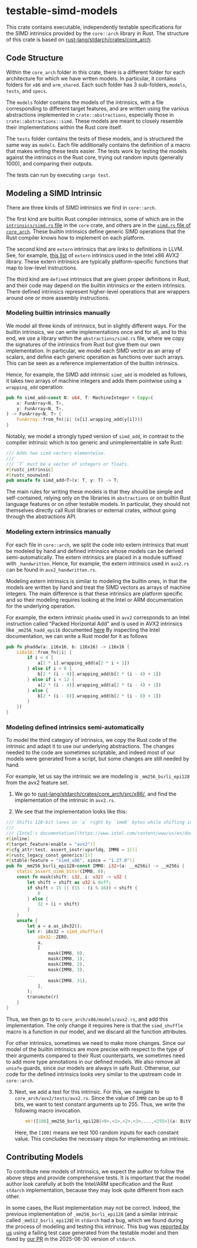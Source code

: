 # testable-simd-models

This crate contains executable, independently testable specifications
for the SIMD intrinsics provided by the `core::arch` library in Rust. 
The structure of this crate is based on [rust-lang/stdarch/crates/core_arch](https://github.com/rust-lang/stdarch/tree/master/crates/core_arch).

## Code Structure
Within the `core_arch` folder in this crate, there is a different
folder for each architecture for which we have wrtten models. 
In particular, it contains folders for `x86` and `arm_shared`.
Each such folder has 3 sub-folders, `models`, `tests`, and `specs`. 

The `models` folder contains the models of the intrinsics, with a file
corresponding to different target features, and are written using the
various abstractions implemented in `crate::abstractions`, especially
those in `crate::abstractions::simd`. These models are meant to
closely resemble their implementations within the Rust core itself.

The `tests` folder contains the tests of these models, and is
structured the same way as `models`. Each file additionally contains
the definition of a macro that makes writing these tests easier. The
tests work by testing the models against the intrinsics in the Rust
core, trying out random inputs (generally 1000), and comparing their
outputs.

The tests can run by executing `cargo test`.

## Modeling a SIMD Intrinsic

There are three kinds of SIMD intrinsics we find in `core::arch`.

The first kind are builtin Rust compiler intrinsics, some of which are 
in the [`intrinsics/simd.rs` file](https://github.com/model-checking/verify-rust-std/blob/main/library/core/src/intrinsics/simd.rs)
in the `core` crate, and others are in the [`simd.rs` file of `core_arch`](https://github.com/model-checking/verify-rust-std/blob/main/library/stdarch/crates/core_arch/src/simd.rs).
These builtin intrinsics define generic SIMD operations that the Rust compiler knows how to implement on each platform.

The second kind are `extern` intrinsics that are links to definitions in LLVM.
See, for example, [this list](https://github.com/rust-lang/stdarch/blob/master/crates/core_arch/src/x86/avx2.rs#L3596C8-L3596C14)
of `extern` intrinsics used in the Intel x86 AVX2 library.
These extern intrinsics are typically platform-specific functions that map to low-level instructions.

The third kind are `defined` intrinsics that are given proper definitions in Rust, and their code may
depend on the builtin intrinsics or the extern intrinsics. There defined intrinsics represent higher-level
operations that are wrappers around one or more assembly instructions.

### Modeling builtin intrinsics manually

We model all three kinds of intrinsics, but in slightly different
ways.  For the builtin intrinsics, we can write implementations once
and for all, and to this end, we use a library within the
`abstractions/simd.rs` file, where we copy the signatures of the
intrinsics from Rust but give them our own implementation. In
particular, we model each SIMD vector as an array of scalars, and
define each generic operation as functions over such arrays. This can
be seen as a reference implementation of the builtin intrinsics.

Hence, for example, the SIMD add intrinsic `simd_add` is modeled as follows,
it takes two arrays of machine integers and adds them pointwise using a
`wrapping_add` operation:

```rust
pub fn simd_add<const N: u64, T: MachineInteger + Copy>(
    x: FunArray<N, T>,
    y: FunArray<N, T>,
) -> FunArray<N, T> {
    FunArray::from_fn(|i| (x[i].wrapping_add(y[i])))
}
```

Notably, we model a strongly typed version of `simd_add`, in contrast to the compiler
intrinsic which is too generic and unimplementable in safe Rust:

```rust
/// Adds two simd vectors elementwise.
///
/// `T` must be a vector of integers or floats.
#[rustc_intrinsic]
#[rustc_nounwind]
pub unsafe fn simd_add<T>(x: T, y: T) -> T;
```

The main rules for writing these models is that they should be simple and self-contained,
relying only on the libraries in `abstractions` or on builtin Rust language features or on
other testable models. In particular, they should not themselves directly call Rust libraries
or external crates, without going through the abstractions API.


### Modeling extern intrinsics manually

For each file in `core::arch`, we split the code into extern
intrinsics that must be modeled by hand and defined intrinsics whose
models can be derived semi-automatically. The extern intrinsics are
placed in a module suffixed with `_handwritten`. Hence, for example,
the extern intrinsics used in `avx2.rs` can be found in `avx2_handwritten.rs`.

Modeling extern intrinsics is similar to modeling the builtin ones,
in that the models are written by hand and treat the SIMD vectors
as arrays of machine integers. The main difference is that these intrinsics
are platform specific and so their modeling requires looking at the Intel or ARM
documentation for the underlying operation.

For example, the extern intrinsic `phaddw` used in `avx2` corresponds to an
Intel instruction called "Packed Horizontal Add" and is used in AVX2 intrinsics
like `_mm256_hadd_epi16` documented [here](https://www.intel.com/content/www/us/en/docs/intrinsics-guide/index.html#text=_mm256_hadd_epi16&ig_expand=3667_)
By inspecting the Intel documentation, we can write a Rust model for it
as follows 

```rust
pub fn phaddw(a: i16x16, b: i16x16) -> i16x16 {
    i16x16::from_fn(|i| {
        if i < 4 {
            a[2 * i].wrapping_add(a[2 * i + 1])
        } else if i < 8 {
            b[2 * (i - 4)].wrapping_add(b[2 * (i - 4) + 1])
        } else if i < 12 {
            a[2 * (i - 4)].wrapping_add(a[2 * (i - 4) + 1])
        } else {
            b[2 * (i - 8)].wrapping_add(b[2 * (i - 8) + 1])
        }
    })
}
```

### Modeling defined intrinsics semi-automatically

To model the third category of intrinsics, we copy the Rust code of
the intrinsic and adapt it to use our underlying abstractions.  The
changes needed to the code are sometimes scriptable, and indeed most
of our models were generated from a script, but some changes are still
needed by hand.

For example, let us say the intrinsic we are modeling is
`_mm256_bsrli_epi128` from the avx2 feature set.

1. We go to [rust-lang/stdarch/crates/core_arch/src/x86/](https://github.com/rust-lang/stdarch/tree/master/crates/core_arch/src/x86/), and find the implementation of the intrinsic in `avx2.rs`.

2. We see that the implementation looks like this:
``` rust
/// Shifts 128-bit lanes in `a` right by `imm8` bytes while shifting in zeros.
///
/// [Intel's documentation](https://www.intel.com/content/www/us/en/docs/intrinsics-guide/index.html#text=_mm256_bsrli_epi128)
#[inline]
#[target_feature(enable = "avx2")]
#[cfg_attr(test, assert_instr(vpsrldq, IMM8 = 1))]
#[rustc_legacy_const_generics(1)]
#[stable(feature = "simd_x86", since = "1.27.0")]
pub fn _mm256_bsrli_epi128<const IMM8: i32>(a: __m256i) -> __m256i {
    static_assert_uimm_bits!(IMM8, 8);
    const fn mask(shift: i32, i: u32) -> u32 {
        let shift = shift as u32 & 0xff;
        if shift > 15 || (15 - (i % 16)) < shift {
            0
        } else {
            32 + (i + shift)
        }
    }
    unsafe {
        let a = a.as_i8x32();
        let r: i8x32 = simd_shuffle!(
            i8x32::ZERO,
            a,
            [
                mask(IMM8, 0),
                mask(IMM8, 1),
                mask(IMM8, 2),
                mask(IMM8, 3),
		...
                mask(IMM8, 31),
            ],
        );
        transmute(r)
    }
}
```

Thus, we then go to to `core_arch/x86/models/avx2.rs`, and add this implementation.
The only change it requires here is that the `simd_shuffle` macro is a function in our model,
and we discard all the function attributes.

For other intrinsics, sometimes we need to make more changes. Since our model of the builtin intrinsics
are more precise with respect to the type of their arguments compared to their Rust counterparts, we
sometimes need to add more type annotations in our defined models. We also remove all `unsafe` guards,
since our models are always in safe Rust. Otherwise, our code for the defined intrinsics looks very
similar to the upstream code in `core::arch`.
  
3. Next, we add a test for this intrinsic. For this, we navigate to `core_arch/avx2/tests/avx2.rs`. Since the value of
   `IMM8` can be up to 8 bits, we want to test constant arguments up to 255. Thus, we write the following macro invocation.
   ```rust
	   mk!([100]_mm256_bsrli_epi128{<0>,<1>,<2>,<3>,...,<255>}(a: BitVec));
   ```
   Here, the `[100]` means we test 100 random inputs for each constant value. This concludes the necessary steps for implementing an intrinsic.


## Contributing Models

To contribute new models of intrinsics, we expect the author to follow
the above steps and provide comprehensive tests.  It is important that
the model author look carefully at both the Intel/ARM specification
and the Rust `stdarch` implementation, because they may look quite different
from each other. 

In some cases, the Rust implementation may not be correct.
Indeed, the previous implementation of `_mm256_bsrli_epi128` (and a
similar intrinsic called `_mm512_bsrli_epi128`) in `stdarch` had a
bug, which we found during the process of modeling and testing this
intrinsic. This bug was [reported by
us](https://github.com/rust-lang/stdarch/issues/1822) using a failing
test case generated from the testable model and then fixed by [our
PR](https://github.com/rust-lang/stdarch/pull/1823) in the 2025-06-30
version of `stdarch`.
